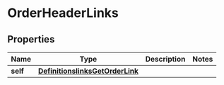 
# OrderHeaderLinks

## Properties
Name | Type | Description | Notes
------------ | ------------- | ------------- | -------------
**self** | [**DefinitionslinksGetOrderLink**](DefinitionslinksGetOrderLink.md) |  | 



